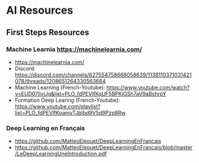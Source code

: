 # AI Resources

## First Steps Resources

### Machine Learnia https://machinelearnia.com/

- https://machinelearnia.com/
- Discord: https://discord.com/channels/627554758668058639/1138110371031421078/threads/1208651264330563664
- Machine Learning (French-Youtube): https://www.youtube.com/watch?v=EUD07IiviJg&list=PLO_fdPEVlfKqUF5BPKjGSh7aV9aBshrpY
- Formation Deep Learing (French-Youtube): https://www.youtube.com/playlist?list=PLO_fdPEVlfKoanjvTJbIbd9V5d9Pzp8Rw

### Deep Learning en Français

- https://github.com/MatteoEleouet/DeepLearningEnFrancais
- https://github.com/MatteoEleouet/DeepLearningEnFrancais/blob/master/LeDeepLearningUneIntroduction.pdf